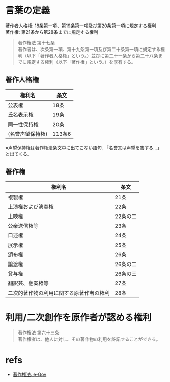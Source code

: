 # 言葉の定義
著作者人格権: 18条第一項、第19条第一項及び第20条第一項に規定する権利  
著作権: 第21条から第28条までに規定する権利  

> 著作権法 第十七条  
> 著作者は、次条第一項、第十九条第一項及び第二十条第一項に規定する権利（以下「著作者人格権」という。）並びに第二十一条から第二十八条までに規定する権利（以下「著作権」という。）を享有する。  

## 著作人格権  
| 権利名           | 条文   |
| ---------------- | ------ |
| 公表権           | 18条   |
| 氏名表示権       | 19条   |
| 同一性保持権     | 20条   |
| (名誉声望保持権) | 113条6 |

※声望保持権は著作権法条文中に出てこない語句. 「名誉又は声望を害する…」と出てくる.   

## 著作権
| 権利名                                   | 条文     |
| ---------------------------------------- | -------- |
| 複製権                                   | 21条     |
| 上演権および演奏権                       | 22条     |
| 上映権                                   | 22条の二 |
| 公衆送信権等                             | 23条     |
| 口述権                                   | 24条     |
| 展示権                                   | 25条     |
| 頒布権                                   | 26条     |
| 譲渡権                                   | 26条の二 |
| 貸与権                                   | 26条の三 |
| 翻訳兼、翻案権等                         | 27条     |
| 二次的著作物の利用に関する原著作者の権利 | 28条     |

# 利用/二次創作を原作者が認める権利
> 著作権法 第六十三条　  
> 著作権者は、他人に対し、その著作物の利用を許諾することができる。  

# refs
* [著作権法. e-Gov](http://elaws.e-gov.go.jp/search/elawsSearch/elaws_search/lsg0500/detail?lawId=345AC0000000048&openerCode=1)  
